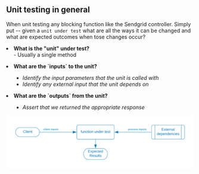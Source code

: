 ## Unit testing in general

When unit testing any blocking function like the Sendgrid controller.   Simply put -- given a `unit under test` what are all the ways it can be changed and what are expected outcomes when tose changes occur?



<p/><li><strong>What is the "unit" under test?</strong></li>
<div style="padding-left: 20px">
- Usually a single method
</div>

<p/><li><strong>What are the `inputs` to the unit?</strong></li>

<div style="padding-left: 20px">
<ul>
<li><em>Identify the input parameters that the unit is called with</em></li>
<li><em>Identify any external input that the unit depends on</em></li></ul>
</div>

<p/><li><strong>What are the `outputs` from the unit?</strong></li>
<div style="padding-left: 20px">
<ul>
<li><em>Assert that we returned the appropriate response</em></li>
</ul>
</div>



![](../../../.gitbook/assets/sendgrid-personal-page-6-1-.png)